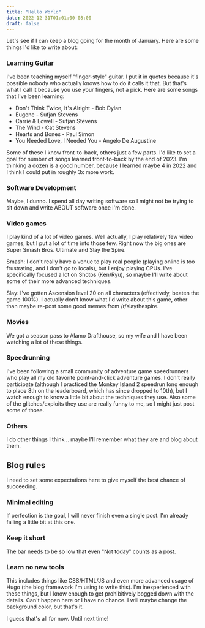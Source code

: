 ```yaml
---
title: "Hello World"
date: 2022-12-31T01:01:00-08:00
draft: false
---
```


Let's see if I can keep a blog going for the month of January. Here are some things I'd like to write about:

### Learning Guitar

I've been teaching myself "finger-style" guitar. I put it in quotes because it's possible nobody who actually knows how to do it calls it that. But that's what I call it because you use your fingers, not a pick. Here are some songs that I've been learning:

- Don't Think Twice, It's Alright - Bob Dylan
- Eugene - Sufjan Stevens
- Carrie & Lowell - Sufjan Stevens
- The Wind - Cat Stevens
- Hearts and Bones - Paul Simon
- You Needed Love, I Needed You - Angelo De Augustine

Some of these I know front-to-back, others just a few parts. I'd like to set a goal for number of songs learned front-to-back by the end of 2023. I'm thinking a dozen is a good number, because I learned maybe 4 in 2022 and I think I could put in roughly 3x more work.

### Software Development

Maybe, I dunno. I spend all day writing software so I might not be trying to sit down and write ABOUT software once I'm done.

### Video games

I play kind of a lot of video games. Well actually, I play relatively few video games, but I put a lot of time into those few. Right now the big ones are Super Smash Bros. Ultimate and Slay the Spire.

Smash: I don't really have a venue to play real people (playing online is too frustrating, and I don't go to locals), but I enjoy playing CPUs. I've specifically focused a lot on Shotos (Ken/Ryu), so maybe I'll write about some of their more advanced techniques.

Slay: I've gotten Ascension level 20 on all characters (effectively, beaten the game 100%). I actually don't know what I'd write about this game, other than maybe re-post some good memes from /r/slaythespire.

### Movies
We got a season pass to Alamo Drafthouse, so my wife and I have been watching a lot of these things.

### Speedrunning

I've been following a small community of adventure game speedrunners who play all my old favorite point-and-click adventure games. I don't really participate (although I practiced the Monkey Island 2 speedrun long enough to place 8th on the leaderboard, which has since dropped to 10th), but I watch enough to know a little bit about the techniques they use. Also some of the glitches/exploits they use are really funny to me, so I might just post some of those.

### Others

I do other things I think... maybe I'll remember what they are and blog about them.

## Blog rules

I need to set some expectations here to give myself the best chance of succeeding.

### Minimal editing

If perfection is the goal, I will never finish even a single post. I'm already failing a little bit at this one.

### Keep it short

The bar needs to be so low that even "Not today" counts as a post.

### Learn no new tools

This includes things like CSS/HTML/JS and even more advanced usage of Hugo (the blog framework I'm using to write this). I'm inexperienced with these things, but I know enough to get prohibitively bogged down with the details. Can't happen here or I have no chance. I will maybe change the background color, but that's it.


I guess that's all for now. Until next time!
